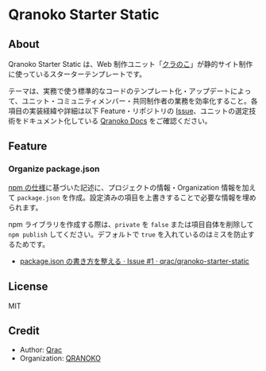 # Qranoko Starter Static

## About

Qranoko Starter Static は、Web 制作ユニット「[クラのこ](https://qranoko.jp/)」が静的サイト制作に使っているスターターテンプレートです。

テーマは、実務で使う標準的なコードのテンプレート化・アップデートによって、ユニット・コミュニティメンバー・共同制作者の業務を効率化すること。各項目の実装経緯や詳細は以下 Feature・リポジトリの [Issue](https://github.com/qrac/qranoko-starter-static/issues)、ユニットの選定技術をドキュメント化している [Qranoko Docs](https://docs.qranoko.jp/) をご確認ください。

## Feature

### Organize package.json

[npm の仕様](https://docs.npmjs.com/files/package.json)に基づいた記述に、プロジェクトの情報・Organization 情報を加えて `package.json` を作成。設定済みの項目を上書きすることで必要な情報を埋められます。

npm ライブラリを作成する際は、`private` を `false` または項目自体を削除して `npm publish` してください。デフォルトで `true` を入れているのはミスを防止するためです。

- [package.json の書き方を整える · Issue #1 · qrac/qranoko-starter-static](https://github.com/qrac/qranoko-starter-static/issues/1)

## License

MIT

## Credit

- Author: [Qrac](https://qrac.jp)
- Organization: [QRANOKO](https://qranoko.jp)
